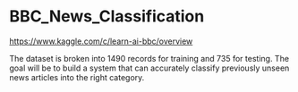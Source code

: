 # BBC_News_Classification

https://www.kaggle.com/c/learn-ai-bbc/overview


The dataset is broken into 1490 records for training and 735 for testing. The goal will be to build a system that can accurately classify previously unseen news articles into the right category.
